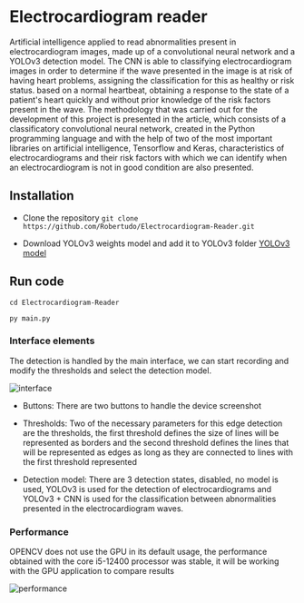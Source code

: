 # Electrocardiogram reader
Artificial intelligence applied to read abnormalities present in electrocardiogram images, made up of a convolutional neural network and a YOLOv3 detection model. The CNN is able to classifying electrocardiogram images in order to determine if the wave presented in the image is at risk of having heart problems, assigning the classification for this as healthy or risk status. based on a normal heartbeat, obtaining a response to the state of a patient's heart quickly and without prior knowledge of the risk factors present in the wave. The methodology that was carried out for the development of this project is presented in the article, which consists of a classificatory convolutional neural network, created in the Python programming language and with the help of two of the most important libraries on artificial intelligence, Tensorflow and Keras, characteristics of electrocardiograms and their risk factors with which we can identify when an electrocardiogram is not in good condition are also presented.

## Installation
- Clone the repository
`git clone https://github.com/Robertudo/Electrocardiogram-Reader.git`

- Download YOLOv3 weights model and add it to YOLOv3 folder
[YOLOv3 model](https://drive.google.com/file/d/1-7Jl11emaKUlJ7F8gHq_Ipw2162beOrT/view?usp=share_link "YOLOv3 model")

## Run code
`cd Electrocardiogram-Reader`

`py main.py`

### Interface elements
The detection is handled by the main interface, we can start recording and modify the thresholds and select the detection model.

![interface](https://user-images.githubusercontent.com/71671063/205141232-2cfec2f3-1856-48be-8c79-4b5396567777.jpg)

- Buttons: There are two buttons to handle the device screenshot

- Thresholds: Two of the necessary parameters for this edge detection are the thresholds, the first threshold defines the size of lines will be represented as borders and the second threshold defines the lines that will be represented as edges as long as they are connected to lines with the first threshold represented

- Detection model: There are 3 detection states, disabled, no model is used, YOLOv3 is used for the detection of electrocardiograms and YOLOv3 + CNN is used for the classification between abnormalities presented in the electrocardiogram waves.

### Performance
OPENCV does not use the GPU in its default usage, the performance obtained with the core i5-12400 processor was stable, it will be working with the GPU application to compare results

![performance](https://user-images.githubusercontent.com/71671063/205141250-7374bea8-acb5-429d-90d3-145d79767c05.jpg)

